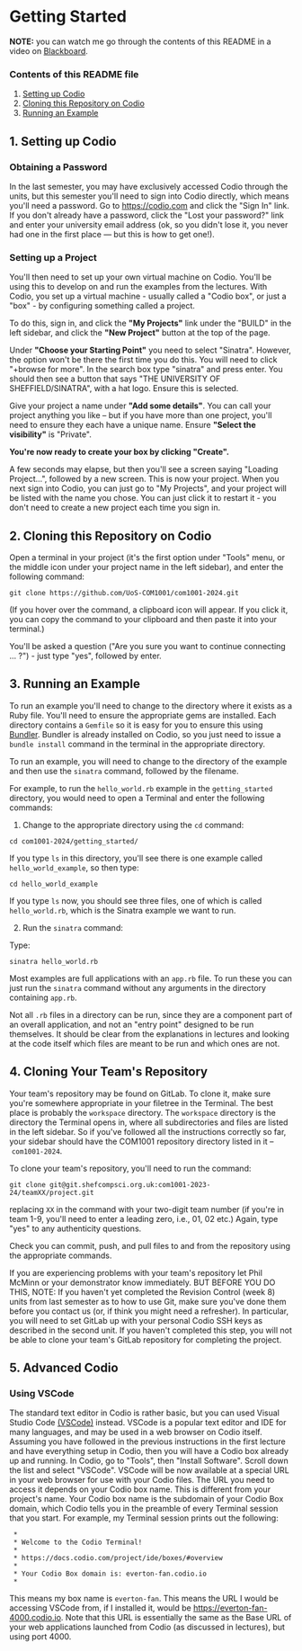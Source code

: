# Getting Started

**NOTE:** you can watch me go through the contents of this README in a video on [Blackboard]().

### Contents of this README file

1. [Setting up Codio](#1-setting-up-codio)
2. [Cloning this Repository on Codio](#2-cloning-this-repository-on-codio)
3. [Running an Example](#3-running-an-example)

## 1. Setting up Codio

### Obtaining a Password

In the last semester, you may have exclusively accessed Codio through the units, but this semester you'll need to sign into Codio directly, which means you'll need a password. Go to https://codio.com and click the "Sign In" link. If you don't already have a
password, click the "Lost your password?" link and enter your university email address (ok, so you didn't lose it, you never had one in the first place — but this is how to get one!).

### Setting up a Project

You'll then need to set up your own virtual machine on Codio. You'll be using this to develop on and run the examples from the lectures. With Codio, you set up a virtual machine - usually called a "Codio box", or just a "box" - by configuring something called a project. 

To do this, sign in, and click the  **"My Projects"** link under the "BUILD" in the left sidebar, and click the **"New Project"** button at the top of the page. 

Under **"Choose your Starting Point"** you need to select "Sinatra". However, the option won't be there the first time you do this. You will need to click "+browse for more". In the search box type "sinatra" and press enter. You should then see a button that says "THE UNIVERSITY OF SHEFFIELD/SINATRA", with a hat logo. Ensure this is selected. 

Give your project a name under **"Add some details"**. You can call your project anything you like – but if you have more than one project, you'll need to ensure they each have a unique name.  Ensure **"Select the visibility"** is "Private".

**You're now ready to create your box by clicking "Create".**

A few seconds may elapse, but then you'll see a screen saying "Loading Project...", followed by a new screen. This is now your project. When you next sign into Codio, you can just go to "My Projects", and your project will be listed with the name you chose. You can just click it to restart it - you don't need to create a new project each time you sign in. 

## 2. Cloning this Repository on Codio

Open a terminal in your project (it's the first option under "Tools" menu, or the middle icon under your project name in the left sidebar), and enter the following command:

```console
git clone https://github.com/UoS-COM1001/com1001-2024.git
```

(If you hover over the command, a clipboard icon will appear. If you click it, you can copy the command to your clipboard and then paste it into your terminal.)

You'll be asked a question ("Are you sure you want to continue connecting ... ?") - just type "yes", followed by enter.

## 3. Running an Example

To run an example you'll need to change to the directory where it exists as a Ruby file. You'll need to ensure the appropriate gems are installed. Each directory contains a `Gemfile` so it is easy for you to ensure this using [Bundler](https://bundler.io). Bundler is already installed on Codio, so you just need to issue a `bundle install` command in the terminal in the appropriate directory. 

To run an example, you will need to change to the directory of the example and then use the `sinatra` command, followed by the filename.

For example, to run the `hello_world.rb` example in the ``getting_started``
directory, you would need to open a Terminal and enter the following commands:

1) Change to the appropriate directory using the `cd` command:

```console
cd com1001-2024/getting_started/
```

If you type `ls` in this directory, you'll see there is one example called `hello_world_example`, so then type:

```console
cd hello_world_example
```

If you type `ls` now, you should see three files, one of which is called `hello_world.rb`, which is the Sinatra example we want to run. 

2) Run the `sinatra` command:

Type:

```console
sinatra hello_world.rb
```

Most examples are full applications with an `app.rb` file. To run these you can just run the `sinatra` command without any arguments in the directory containing `app.rb`.

Not all `.rb` files in a directory can be run, since they are a component part of an overall application, and not an "entry point" designed to be run themselves. It should be clear from the explanations in lectures and looking at the code itself which files are meant to be run and which ones are not.

## 4. Cloning Your Team's Repository

Your team's repository may be found on GitLab. To clone it, make sure you're somewhere appropriate in your filetree in the Terminal. The best place is probably the `workspace` directory. The `workspace` directory is the directory the Terminal opens in, where all subdirectories and files are listed in the left sidebar. So if you've followed all the instructions correctly so far, your sidebar should have the COM1001 repository directory listed in it – `com1001-2024`.

To clone your team's repository, you'll need to run the command:

```console
git clone git@git.shefcompsci.org.uk:com1001-2023-24/teamXX/project.git
```

replacing `XX` in the command with your two-digit team number (if you're in team 1-9, you'll need to enter a leading zero, i.e., 01, 02 etc.) Again, type "yes" to any authenticity questions. 

Check you can commit, push, and pull files to and from the repository using the appropriate commands.

If you are experiencing problems with your team's repository let Phil McMinn or your demonstrator know immediately. BUT BEFORE YOU DO THIS, NOTE: If you haven't yet completed the Revision Control (week 8) units from last semester as to how to use Git, make sure you've done them before you contact us (or, if think you might need a refresher). In particular, you will need to set GitLab up with your personal Codio SSH keys as described in the second unit. If you haven't completed this step, you will not be able to clone your team's GitLab repository for completing the project. 

## 5. Advanced Codio

### Using VSCode

The standard text editor in Codio is rather basic, but you can used Visual Studio Code [(VSCode)](https://code.visualstudio.com) instead. VSCode is a popular text editor and IDE for many languages, and may be used in a web browser on Codio itself. Assuming you have followed in the previous instructions in the first lecture and have everything setup in Codio, then you will have a Codio box already up and running. In Codio, go to "Tools", then "Install Software". Scroll down the list and select "VSCode". VSCode will be now available at a special URL in your web browser for use with your Codio files. The URL you need to access it depends on your Codio box name. This is different from your project's name. Your Codio box name is the subdomain of your Codio Box domain, which Codio tells you in the preamble of every Terminal session that you start. For example, my Terminal session prints out the following:

```
 *
 * Welcome to the Codio Terminal!
 *
 * https://docs.codio.com/project/ide/boxes/#overview
 *
 * Your Codio Box domain is: everton-fan.codio.io
 *
```

This means my box name is ``everton-fan``. This means the URL I would be accessing VSCode from, if I installed it, would be https://everton-fan-4000.codio.io. Note that this URL is essentially the same as the Base URL of your web applications launched from Codio (as discussed in lectures), but using port 4000.


